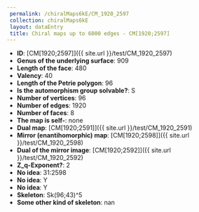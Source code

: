 ```yaml
--- 
 permalink: /chiralMaps6kE/CM_1920_2597 
 collection: chiralMaps6kE
 layout: dataEntry
 title: Chiral maps up to 6000 edges - CM[1920;2597]
---
```


- **ID**: [CM[1920;2597]]({{ site.url }}/test/CM_1920_2597)
- **Genus of the underlying surface**: 909
- **Length of the face**: 480
- **Valency**: 40
- **Length of the Petrie polygon**: 96
- **Is the automorphism group solvable?**: S
- **Number of vertices**: 96
- **Number of edges**: 1920
- **Number of faces**: 8
- **The map is self-**: none
- **Dual map**: [CM[1920;2591]]({{ site.url }}/test/CM_1920_2591)
- **Mirror (enantihomorphic) map**: [CM[1920;2598]]({{ site.url }}/test/CM_1920_2598)
- **Dual of the mirror image**: [CM[1920;2592]]({{ site.url }}/test/CM_1920_2592)
- **Z_q-Exponent?**: 2
- **No idea**:  31:2598
- **No idea**: Y
- **No idea**: Y
- **Skeleton**: Sk(96;43)^5
- **Some other kind of skeleton**: nan
